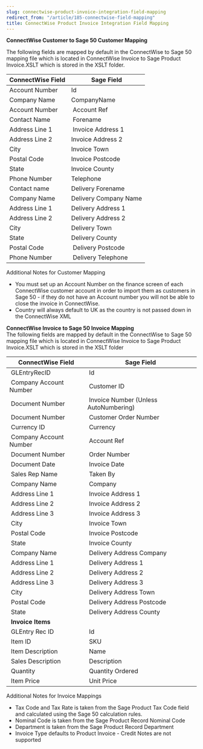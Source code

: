 ```yaml
---
slug: connectwise-product-invoice-integration-field-mapping
redirect_from: "/article/185-connectwise-field-mapping"
title: ConnectWise Product Invoice Integration Field Mapping
---
```



**ConnectWise Customer to Sage 50 Customer Mapping**



The following fields are mapped by default in the ConnectWise to Sage 50 mapping file which is located in ConnectWise Invoice to Sage Product Invoice.XSLT which is stored in the XSLT folder.



| ConnectWise Field | Sage Field |
| -- | -- |
| Account Number | Id |
| Company Name | CompanyName |
| Account Number | Account Ref |
| Contact Name | Forename |
| Address Line 1 | Invoice Address 1 |
| Address Line 2 | Invoice Address 2 |
| City | Invoice Town |
| Postal Code | Invoice Postcode |
| State | Invoice County |
| Phone Number | Telephone |
| Contact name | Delivery Forename |
| Company Name | Delivery Company Name |
| Address Line 1 | Delivery Address 1 |
| Address Line 2 | Delivery Address 2 |
| City | Delivery Town |
| State | Delivery County |
| Postal Code | 	 Delivery Postcode |
| Phone Number | 	 Delivery Telephone  |



Additional Notes for Customer Mapping


- You must set up an Account Number on the finance screen of each ConnectWise customer account in order to import them as customers in Sage 50 - if they do not have an Account number you will not be able to close the invoice in ConnectWise.
- Country will always default to UK as the country is not passed down in the ConnectWise XML

**ConnectWise Invoice to Sage 50 Invoice Mapping**  
The following fields are mapped by default in the ConnectWise to Sage 50 mapping file which is located in ConnectWise Invoice to Sage Product Invoice.XSLT which is stored in the XSLT folder

| 	 **ConnectWise Field** | **Sage Field** |
| -- | -- |
| 	 GLEntryRecID | 	 Id |
| 	 Company Account Number | 	 Customer ID |
| 	 Document Number | 	 Invoice Number (Unless AutoNumbering) |
| 	 Document Number | 	 Customer Order Number |
| 	 Currency ID     | 	 Currency  |
| 	 Company Account Number | 	 Account Ref  |
| 	 Document Number | 	 Order Number  |
| 	 Document Date | 	 Invoice Date  |
| 	 Sales Rep Name | 	 Taken By |
| 	 Company Name | 	 Company  |
| 	 Address Line 1 | 	 Invoice Address 1  |
| 	 Address Line 2 | 	 Invoice Address 2 |
| 	 Address Line 3 | 	 Invoice Address 3 |
| 	 City | 	 Invoice Town |
| 	 Postal Code | 	 Invoice Postcode |
| 	 State | 	 Invoice County |
| 	 Company Name  | 	 Delivery Address Company |
| 	 Address Line 1 | 	 Delivery Address 1 |
| 	 Address Line 2 | 	 Delivery Address 2 |
| 	 Address Line 3 | 	 Delivery Address 3 |
| 	 City | 	 Delivery Address Town |
| 	 Postal Code | 	 Delivery Address Postcode |
| 	 State | 	 Delivery Address County  |
| 	 **Invoice Items** |
| 	 GLEntry Rec ID | 	 Id |
| 	 Item ID | 	 SKU |
| 	 Item Description | 	 Name |
| 	 Sales Description | 	 Description |
| 	 Quantity | 	 Quantity Ordered  |
| 	 Item Price | 	 Unit Price |



Additional Notes for Invoice Mappings


- Tax Code and Tax Rate is taken from the Sage Product Tax Code field and calculated using the Sage 50 calculation rules.
- Nominal Code is taken from the Sage Product Record Nominal Code
- Department is taken from the Sage Product Record Department
- Invoice Type defaults to Product Invoice - Credit Notes are not supported

